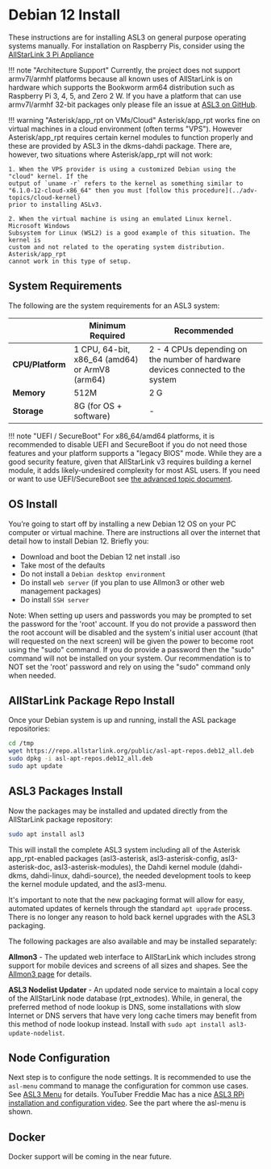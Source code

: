 # Debian 12 Install

These instructions are for installing ASL3 on general purpose operating systems manually. For
installation on Raspberry Pis, consider using the [AllStarLink 3 Pi Appliance](pi-detailed.md)

!!! note "Architecture Support"
    Currently, the project does not support armv7l/armhf platforms because all known uses of AllStarLink is on hardware which supports the Bookworm arm64 distribution such as Raspberry Pi 3, 4, 5, and Zero 2 W. If you have a platform that can use armv7l/armhf 32-bit packages only please file an issue at [ASL3 on GitHub](https://github.com/AllStarLink/ASL3/issues).

!!! warning "Asterisk/app_rpt on VMs/Cloud"
    Asterisk/app_rpt works fine on virtual machines in a cloud environment (often terms "VPS"). However
    Asterisk/app_rpt requires certain kernel modules to function properly and these are provided
    by ASL3 in the dkms-dahdi package. There are, however, two situations where Asterisk/app_rpt
    will not work:

    1. When the VPS provider is using a customized Debian using the "cloud" kernel. If the
    output of `uname -r` refers to the kernel as something similar to 
    "6.1.0-12-cloud-x86_64" then you must [follow this procedure](../adv-topics/cloud-kernel)
    prior to installing ASLv3.

    2. When the virtual machine is using an emulated Linux kernel. Microsoft Windows 
    Subsystem for Linux (WSL2) is a good example of this situation. The kernel is
    custom and not related to the operating system distribution. Asterisk/app_rpt
    cannot work in this type of setup.

## System Requirements
The following are the system requirements for an ASL3 system:

| | Minimum Required | Recommended
|------|-----------|-------------|
| **CPU/Platform** | 1 CPU, 64-bit, x86_64 (amd64) or ArmV8 (arm64) | 2 - 4 CPUs depending on the number of hardware devices connected to the system |
| **Memory** | 512M | 2 G |
| **Storage** | 8G (for OS + software) | - |

!!! note "UEFI / SecureBoot"
    For x86_64/amd64 platforms, it is recommended to disable UEFI and SecureBoot
    if you do not need those features and your platform supports a "legacy BIOS" mode.
    While they are a good security feature, given that
    AllStarLink v3 requires building a kernel module, it adds likely-undesired complexity
    for most ASL users. If you need or want to use UEFI/SecureBoot see
    [the advanced topic document](../adv-topics/uefi-secureboot.md).
  
## OS Install
You’re going to start off by installing a new Debian 12 OS on your PC computer or virtual machine. There are instructions all over the internet that detail how to install Debian 12. Briefly you:

 - Download and boot the Debian 12 net install .iso
 - Take most of the defaults
 - Do not install a `Debian desktop environment`
 - Do install `web server` (if you plan to use Allmon3 or other web management packages)
 - Do install `SSH server`

Note: When setting up users and passwords you may be prompted to set the password for the 'root' account.  If you do not provide a password then the root account will be disabled and the system's initial user account (that will requested on the next screen) will be given the power to become root using the "sudo" command.  If you do provide a password then the "sudo" command will not be installed on your system.  Our recommendation is to NOT set the 'root' password and rely on using the "sudo" command only when needed.

## AllStarLink Package Repo Install
Once your Debian system is up and running, install the ASL package repositories:

```bash
cd /tmp
wget https://repo.allstarlink.org/public/asl-apt-repos.deb12_all.deb
sudo dpkg -i asl-apt-repos.deb12_all.deb
sudo apt update
```

## ASL3 Packages Install

Now the packages may be installed and updated directly from the AllStarLink package
repository:

```bash
sudo apt install asl3
```

This will install the complete ASL3 system including
all of the Asterisk app_rpt-enabled packages
(asl3-asterisk, asl3-asterisk-config, asl3-asterisk-doc, asl3-asterisk-modules),
the Dahdi kernel module (dahdi-dkms, dahdi-linux, dahdi-source), the needed
development tools to keep the kernel module updated, and the asl3-menu.

It's important to note that the new packaging format will allow for easy,
automated updates of kernels through the standard `apt upgrade` process.
There is no longer any reason to hold back kernel upgrades with the ASL3
packaging.

The following packages are also available and may be installed separately:

**Allmon3** - The updated web interface to AllStarLink which includes strong
support for mobile devices and screens of all sizes and shapes.
See the [Allmon3 page](../allmon3/basics.md) for details.

**ASL3 Nodelist Updater** - An updated node service to maintain a local copy of
the AllStarLink node database (rpt_extnodes). While, in general, the
preferred method of node lookup is DNS, some installations with
slow Internet or DNS servers that have very long cache timers may benefit
from this method of node lookup instead.
Install with `sudo apt install asl3-update-nodelist`.

## Node Configuration
Next step is to configure the node settings. It is recommended to use the
`asl-menu` command to manage the configuration for common use cases. See
[ASL3 Menu](menu.md) for details. YouTuber Freddie Mac has a nice
[ASL3 RPi installation and configuration video](https://youtu.be/aeuj-yI8qrU). See
the part where the asl-menu is shown. 

## Docker
Docker support will be coming in the near future.